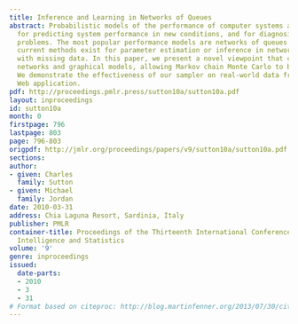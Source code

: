 ```yaml
---
title: Inference and Learning in Networks of Queues
abstract: Probabilistic models of the performance of computer systems are useful both
  for predicting system performance in new conditions, and for diagnosing past performance
  problems. The most popular performance models are networks of queues. However, no
  current methods exist for parameter estimation or inference in networks of queues
  with missing data. In this paper, we present a novel viewpoint that combines queueing
  networks and graphical models, allowing Markov chain Monte Carlo to be applied.
  We demonstrate the effectiveness of our sampler on real-world data from a benchmark
  Web application.
pdf: http://proceedings.pmlr.press/sutton10a/sutton10a.pdf
layout: inproceedings
id: sutton10a
month: 0
firstpage: 796
lastpage: 803
page: 796-803
origpdf: http://jmlr.org/proceedings/papers/v9/sutton10a/sutton10a.pdf
sections: 
author:
- given: Charles
  family: Sutton
- given: Michael
  family: Jordan
date: 2010-03-31
address: Chia Laguna Resort, Sardinia, Italy
publisher: PMLR
container-title: Proceedings of the Thirteenth International Conference on Artificial
  Intelligence and Statistics
volume: '9'
genre: inproceedings
issued:
  date-parts:
  - 2010
  - 3
  - 31
# Format based on citeproc: http://blog.martinfenner.org/2013/07/30/citeproc-yaml-for-bibliographies/
---
```

